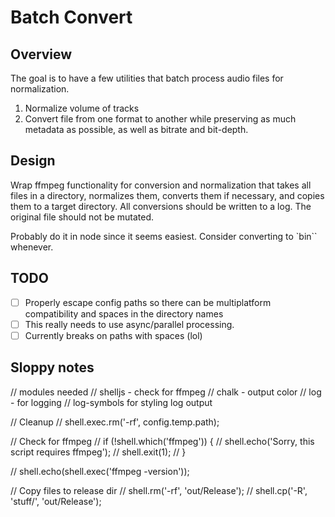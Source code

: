 # Batch Convert

## Overview

The goal is to have a few utilities that batch process audio files for normalization.

1. Normalize volume of tracks
2. Convert file from one format to another while preserving as much metadata as possible, as well as bitrate and bit-depth.

## Design

Wrap ffmpeg functionality for conversion and normalization that takes all files in a directory, normalizes them, converts them if necessary, and copies them to
a target directory. All conversions should be written to a log. The original file should not be mutated.

Probably do it in node since it seems easiest. Consider converting to `bin`` whenever.

## TODO

-[ ] Properly escape config paths so there can be multiplatform compatibility and spaces in the directory names
-[ ] This really needs to use async/parallel processing.
-[ ] Currently breaks on paths with spaces (lol)

## Sloppy notes

// modules needed
  // shelljs - check for ffmpeg
  // chalk - output color
  // log - for logging
  // log-symbols for styling log output

// Cleanup
// shell.exec.rm('-rf', config.temp.path);

// Check for ffmpeg
// if (!shell.which('ffmpeg')) {
//   shell.echo('Sorry, this script requires ffmpeg');
//   shell.exit(1);
// }

// shell.echo(shell.exec('ffmpeg -version'));

// Copy files to release dir
// shell.rm('-rf', 'out/Release');
// shell.cp('-R', 'stuff/', 'out/Release');
